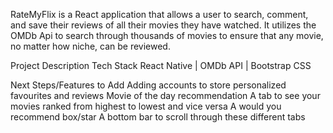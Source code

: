 RateMyFlix is a React application that allows a user to search, comment, and save their reviews of all their movies they have watched. It utilizes the OMDb Api to search through thousands of movies to ensure that any movie, no matter how niche, can be reviewed.

Project Description
Tech Stack
React Native | OMDb API | Bootstrap CSS


Next Steps/Features to Add
Adding accounts to store personalized favourites and reviews
Movie of the day recommendation
A tab to see your movies ranked from highest to lowest and vice versa
A would you recommend box/star
A bottom bar to scroll through these different tabs